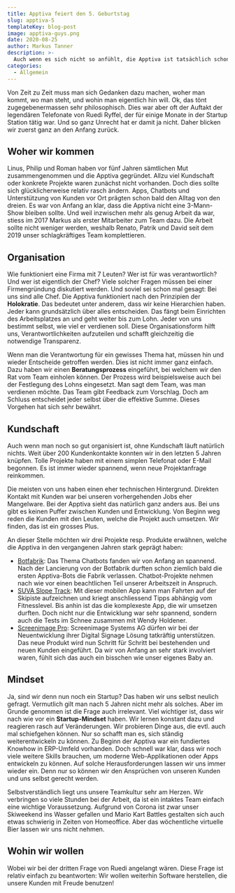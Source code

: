 ```yaml
---
title: Apptiva feiert den 5. Geburtstag
slug: apptiva-5
templateKey: blog-post
image: apptiva-guys.png
date: 2020-08-25
author: Markus Tanner
description: >-
  Auch wenn es sich nicht so anfühlt, die Apptiva ist tatsächlich schon 5-jährig. Während den 5 Jahren durften wir viele wertvolle Erfahrungen sammeln. In diesem Blogpost lassen wir euch etwas an unserem Rückblick teilhaben.
categories:
  - Allgemein
---
```


Von Zeit zu Zeit muss man sich Gedanken dazu machen, woher man kommt, wo man steht, und wohin man eigentlich hin will. Ok, das tönt zugegebenermassen sehr philosophisch. Dies war aber oft der Auftakt der legendären Telefonate von Ruedi Ryffel, der für einige Monate in der Startup Station tätig war. Und so ganz Unrecht hat er damit ja nicht. Daher blicken wir zuerst ganz an den Anfang zurück.

## Woher wir kommen

Linus, Philip und Roman haben vor fünf Jahren sämtlichen Mut zusammengenommen und die Apptiva gegründet. Allzu viel Kundschaft oder konkrete Projekte waren zunächst nicht vorhanden. Doch dies sollte sich glücklicherweise relativ rasch ändern. Apps, Chatbots und Unterstützung von Kunden vor Ort prägten schon bald den Alltag von den dreien. Es war von Anfang an klar, dass die Apptiva nicht eine 3-Mann-Show bleiben sollte. Und weil inzwischen mehr als genug Arbeit da war, stiess im 2017 Markus als erster Mitarbeiter zum Team dazu. Die Arbeit sollte nicht weniger werden, weshalb Renato, Patrik und David seit dem 2019 unser schlagkräftiges Team komplettieren.

## Organisation

Wie funktioniert eine Firma mit 7 Leuten? Wer ist für was verantwortlich? Und wer ist eigentlich der Chef? Viele solcher Fragen müssen bei einer Firmengründung diskutiert werden. Und soviel sei schon mal gesagt: Bei uns sind alle Chef. Die Apptiva funktioniert nach den Prinzipien der **Holokratie**. Das bedeutet unter anderem, dass wir keine Hierarchien haben. Jeder kann grundsätzlich über alles entscheiden. Das fängt beim Einrichten des Arbeitsplatzes an und geht weiter bis zum Lohn. Jeder von uns bestimmt selbst, wie viel er verdienen soll. Diese Organisationsform hilft uns, Verantwortlichkeiten aufzuteilen und schafft gleichzeitig die notwendige Transparenz.

Wenn man die Verantwortung für ein gewisses Thema hat, müssen hin und wieder Entscheide getroffen werden. Dies ist nicht immer ganz einfach. Dazu haben wir einen **Beratungsprozess** eingeführt, bei welchem wir den Rat vom Team einholen können. Der Prozess wird beispielsweise auch bei der Festlegung des Lohns eingesetzt. Man sagt dem Team, was man verdienen möchte. Das Team gibt Feedback zum Vorschlag. Doch am Schluss entscheidet jeder selbst über die effektive Summe. Dieses Vorgehen hat sich sehr bewährt.

## Kundschaft

Auch wenn man noch so gut organisiert ist, ohne Kundschaft läuft natürlich nichts. Weit über 200 Kundenkontakte konnten wir in den letzten 5 Jahren knüpfen. Tolle Projekte haben mit einem simplen Telefonat oder E-Mail begonnen. Es ist immer wieder spannend, wenn neue Projektanfrage reinkommen.

Die meisten von uns haben einen eher technischen Hintergrund. Direkten Kontakt mit Kunden war bei unseren vorhergehenden Jobs eher Mangelware. Bei der Apptiva sieht das natürlich ganz anders aus. Bei uns gibt es keinen Puffer zwischen Kunden und Entwicklung. Von Beginn weg reden die Kunden mit den Leuten, welche die Projekt auch umsetzen. Wir finden, das ist ein grosses Plus.

An dieser Stelle möchten wir drei Projekte resp. Produkte erwähnen, welche die Apptiva in den vergangenen Jahren stark geprägt haben:

- [Botfabrik](https://www.botfabrik.ch): Das Thema Chatbots fanden wir von Anfang an spannend. Nach der Lancierung von der Botfabrik durften schon ziemlich bald die ersten Apptiva-Bots die Fabrik verlassen. Chatbot-Projekte nehmen nach wie vor einen beachtlichen Teil unserer Arbeitszeit in Anspruch.
- [SUVA Slope Track](https://www.suva.ch/de-CH/material/Factsheets/slope-track-de): Mit dieser mobilen App kann man Fahrten auf der Skipiste aufzeichnen und kriegt anschliessend Tipps abhängig vom Fitnesslevel. Bis anhin ist das die komplexeste App, die wir umsetzen durften. Doch nicht nur die Entwicklung war sehr spannend, sondern auch die Tests im Schnee zusammen mit Wendy Holdener.
- [Screenimage Pro](https://screenimage.ch/): Screenimage Systems AG dürfen wir bei der Neuentwicklung ihrer Digital Signage Lösung tatkräftig unterstützen. Das neue Produkt wird nun Schritt für Schritt bei bestehenden und neuen Kunden eingeführt. Da wir von Anfang an sehr stark involviert waren, fühlt sich das auch ein bisschen wie unser eigenes Baby an.

## Mindset

Ja, sind wir denn nun noch ein Startup? Das haben wir uns selbst neulich gefragt. Vermutlich gilt man nach 5 Jahren nicht mehr als solches. Aber im Grunde genommen ist die Frage auch irrelevant. Viel wichtiger ist, dass wir nach wie vor ein **Startup-Mindset** haben. Wir lernen konstant dazu und reagieren rasch auf Veränderungen. Wir probieren Dinge aus, die evtl. auch mal schiefgehen können. Nur so schafft man es, sich ständig weiterentwickeln zu können. Zu Beginn der Apptiva war ein fundiertes Knowhow in ERP-Umfeld vorhanden. Doch schnell war klar, dass wir noch viele weitere Skills brauchen, um moderne Web-Applikationen oder Apps entwickeln zu können. Auf solche Herausforderungen lassen wir uns immer wieder ein. Denn nur so können wir den Ansprüchen von unseren Kunden und uns selbst gerecht werden.

Selbstverständlich liegt uns unsere Teamkultur sehr am Herzen. Wir verbringen so viele Stunden bei der Arbeit, da ist ein intaktes Team einfach eine wichtige Voraussetzung. Aufgrund von Corona ist zwar unser Skiweekend ins Wasser gefallen und Mario Kart Battles gestalten sich auch etwas schwierig in Zeiten von Homeoffice. Aber das wöchentliche virtuelle Bier lassen wir uns nicht nehmen.

## Wohin wir wollen

Wobei wir bei der dritten Frage von Ruedi angelangt wären. Diese Frage ist relativ einfach zu beantworten: Wir wollen weiterhin Software herstellen, die unsere Kunden mit Freude benutzen!
